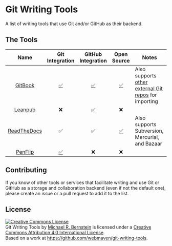 # Git Writing Tools
A list of writing tools that use Git and/or GitHub as their backend.

## The Tools

|Name|Git Integration|GitHub Integration|Open Source|Notes|
|:--:|:-------------:|:----------------:|:---------:|-----|
|[GitBook](https://www.gitbook.com/)|[:white_check_mark:](http://help.gitbook.com/build/push.html)| [:white_check_mark:](http://help.gitbook.com/github/index.html)|[:white_check_mark:](https://github.com/GitbookIO/gitbook)|Also supports [other external Git repos](https://www.gitbook.com/blog/features/import-github) for importing|
|[Leanpub](https://leanpub.com)|:x:|[:white_check_mark:](https://leanpub.com/help/getting_started_sync_github)|:x:||
|[ReadTheDocs](https://readthedocs.org/)|:white_check_mark:|:white_check_mark:|[:white_check_mark:](https://github.com/rtfd/readthedocs.org)|Also supports Subversion, Mercurial, and Bazaar|
|[PenFlip](https://www.penflip.com/)|[:white_check_mark:](https://www.penflip.com/Penflip/help/blob/master/working-offline/WorkingOffline.txt)|:x:|:x:||

## Contributing

If you know of other tools or services that facilitate writing and use Git or GitHub as a storage and collaboration backend (even if not the default one), please create an issue or a pull request to add it to the list.


## License

<a rel="license" href="http://creativecommons.org/licenses/by/4.0/"><img alt="Creative Commons License" style="border-width:0" src="https://i.creativecommons.org/l/by/4.0/88x31.png" /></a><br /><span xmlns:dct="http://purl.org/dc/terms/" href="http://purl.org/dc/dcmitype/Text" property="dct:title" rel="dct:type">Git Writing Tools</span> by <a xmlns:cc="http://creativecommons.org/ns#" href="http://www.michaelbernstein.coim" property="cc:attributionName" rel="cc:attributionURL">Michael R. Bernstein</a> is licensed under a <a rel="license" href="http://creativecommons.org/licenses/by/4.0/">Creative Commons Attribution 4.0 International License</a>.<br />Based on a work at <a xmlns:dct="http://purl.org/dc/terms/" href="https://github.com/webmaven/git-writing-tools" rel="dct:source">https://github.com/webmaven/git-writing-tools</a>.
